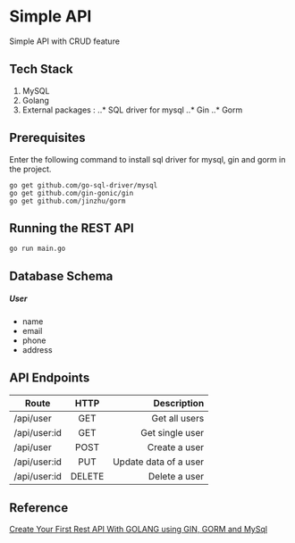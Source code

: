 # Simple API

Simple API with CRUD feature

## Tech Stack
1. MySQL
2. Golang
3. External packages :
..* SQL driver for mysql
..* Gin
..* Gorm

## Prerequisites
Enter the following command to install sql driver for mysql, gin and gorm in the project.
```
go get github.com/go-sql-driver/mysql
go get github.com/gin-gonic/gin
go get github.com/jinzhu/gorm
```

## Running the REST API
```
go run main.go
```


## Database Schema
##### User
* name
* email
* phone
* address

## API Endpoints
| Route         | HTTP          | Description           |
| ------------- |:-------------:| ---------------------:|
| /api/user     | GET           | Get all users         |
| /api/user:id  | GET           | Get single user       |
| /api/user     | POST          | Create a user         |
| /api/user:id  | PUT           | Update data of a user |
| /api/user:id  | DELETE        | Delete a user         |


## Reference
[Create Your First Rest API With GOLANG using GIN, GORM and MySql](https://medium.com/wesionary-team/create-your-first-rest-api-with-golang-using-gin-gorm-and-mysql-d439bcc6f987)
